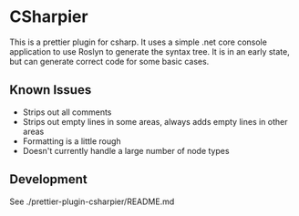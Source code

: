 # CSharpier

This is a prettier plugin for csharp. It uses a simple .net core console application to use Roslyn to generate the syntax tree. It is in an early state, but can generate correct code for some basic cases.

## Known Issues
- Strips out all comments
- Strips out empty lines in some areas, always adds empty lines in other areas
- Formatting is a little rough
- Doesn't currently handle a large number of node types

## Development
See ./prettier-plugin-csharpier/README.md